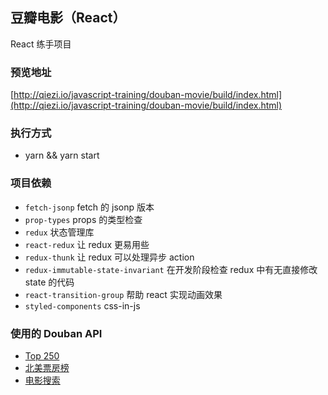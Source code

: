 ## 豆瓣电影（React）

React 练手项目

### 预览地址
[http://qiezi.io/javascript-training/douban-movie/build/index.html](http://qiezi.io/javascript-training/douban-movie/build/index.html)

### 执行方式
* yarn && yarn start

### 项目依赖

* `fetch-jsonp` fetch 的 jsonp 版本
* `prop-types` props 的类型检查
* `redux` 状态管理库
* `react-redux` 让 redux 更易用些
* `redux-thunk` 让 redux 可以处理异步 action
* `redux-immutable-state-invariant` 在开发阶段检查 redux 中有无直接修改 state 的代码
* `react-transition-group` 帮助 react 实现动画效果
* `styled-components` css-in-js

### 使用的 Douban API
* [Top 250](https://developers.douban.com/wiki/?title=movie_v2#top250)
* [北美票房榜](https://developers.douban.com/wiki/?title=movie_v2#us-box)
* [电影搜索](https://developers.douban.com/wiki/?title=movie_v2#search)